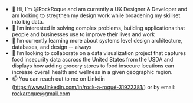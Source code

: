 - 👋 Hi, I’m @RockRoque and am currently a UX Designer & Developer and am looking to stregthen my design work while broadening my skillset into big data.
- 👀 I’m interested in solving complex problems, building applications that people and businesses use to improve their lives and work
- 🌱 I’m currently learning more about systems level design architecture, databases, and design -- always
- 💞️ I’m looking to collaborate on a data visualization project that captures food insecurity data accross the United States 
from the USDA and displays how adding grocery stores to food insecure locations can increase overall health and wellness
in a given geographic region. 
- 📫 You can reach out to me on Linkdin (https://www.linkedin.com/in/rock-a-roqué-31922381/) or by email: rockaroque@gmail.com 

<!---
RockRoque/RockRoque is a ✨ special ✨ repository because its `README.md` (this file) appears on your GitHub profile.
You can click the Preview link to take a look at your changes.
--->
